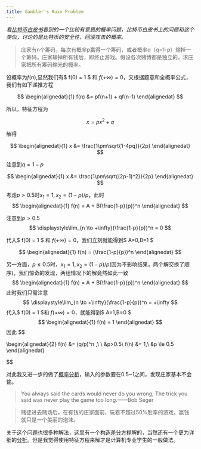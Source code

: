 ```yaml
---
title: Gambler's Ruin Problem
---
```


*看[比特币白皮书](https://bitcoin.org/bitcoin.pdf "比特币白皮书")看到的一个比较有意思的概率问题，比特币白皮书上的问题和这个类似，讨论的是比特币的安全性，回滚攻击的概率。*

> 庄家有n个筹码，每次有概率p赢得一个筹码，或者概率q（q=1-p）输掉一个筹码。庄家输掉所有钱后，即终止游戏。假设各次赌博都是独立的，求庄家把所有筹码输光的概率。

设概率为$f(n)$,显然我们有$	f(0) = 1 $ 和 $f(+\infty) = 0$，又根据题意和全概率公式，我们有如下递推方程

$$
\begin{alignedat}{1}
f(n) &= pf(n+1) + qf(n-1)
\end{alignedat}
$$


所以，特征方程为

$$
x = px^2 + q
$$

解得

$$
\begin{alignedat}{1}
x &= \frac{1\pm\sqrt{1-4pq}}{2p}
\end{alignedat}
$$

注意到$q=1-p$

$$
\begin{alignedat}{1}
x &= \frac{1\pm\sqrt{(2p-1)^2}}{2p}
\end{alignedat}
$$

考虑$p>0.5$时$x_1=1,x_2=(1-p)/p$，此时
$$
\begin{alignedat}{1}
f(n) = A + B(\frac{1-p}{p})^n
\end{alignedat}
$$

注意到$p>0.5$
$$
\displaystyle\lim_{n \to +\infty}(\frac{1-p}{p})^n = 0
$$

代入$	f(0) = 1 $ 和 $f(+\infty) = 0$，我们立刻就能得到$	A=0,B=1 $

$$
\begin{alignedat}{1}
f(n) = (\frac{1-p}{p})^n
\end{alignedat}
$$

另一方面，$p \le 0.5$时，$x_1=1,x_2=(1-p)/p$(因为不影响结果，两个解交换了顺序)，我们惊奇的发现，两组情况下的解竟然如此一致
$$
\begin{alignedat}{1}
f(n) = A + B(\frac{1-p}{p})^n
\end{alignedat}
$$
此时我们只需注意
$$
\displaystyle\lim_{n \to +\infty}(\frac{1-p}{p})^n = +\infty
$$
代入$	f(0) = 1 $和 $f(+\infty) = 0$，就能得到$	A=1,B=0 $
$$
\begin{alignedat}{1}
f(n) = 1
\end{alignedat}
$$
因此
$$

\begin{alignedat}{2}
f(n) &= (q/p)^n ,\ \ &p>0.5\\
f(n) &= 1,\ &p \le 0.5
\end{alignedat}

$$

对此我又进一步的做了[概率分析](http://www.combination.net.cn/wp-content/uploads/2019/12/Gamblers-Ruin-Problem-Probability.html "概率分析")，输入的参数要在0.5~1之间，发现庄家基本不会输。

> You always said the cards would never do you wrong; The trick you said was never play the game too long.——Bob Seger


> 赌徒进去赌场后，在有钱的庄家面前，玩着不超过50%胜率的游戏，赢钱就只是一个美丽的泡沫。


关于这个问题也很多种解法，这里有一个[构造差分方程](https://www.jianshu.com/p/7df33ae5fb56 "构造差分方程")解的，当然还有一个更为详细的[分析](https://www.mathpages.com/home/kmath084/kmath084.htm "分析")。但是我觉得使用特征方程来解才是计算机专业学生的一般做法。



